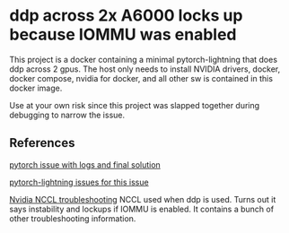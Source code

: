 # ddp across 2x A6000 locks up because IOMMU was enabled

This project is a docker containing a minimal pytorch-lightning  that does ddp across 2 gpus.  The host only needs to install 
NVIDIA drivers, docker, docker compose, nvidia for docker, and all other sw is contained in this docker image.

Use at your own risk since this project was slapped together during debugging to narrow the issue.

## References

[pytorch issue with logs and final solution](https://github.com/pytorch/pytorch/issues/73790)

[pytorch-lightning issues for this issue](https://github.com/PyTorchLightning/pytorch-lightning/issues/12235)

[Nvidia NCCL troubleshooting](https://docs.nvidia.com/deeplearning/nccl/user-guide/docs/troubleshooting.html) NCCL used when ddp 
is used. Turns out it says instability and lockups if IOMMU is enabled. It contains a bunch of other troubleshooting information.


